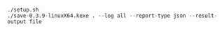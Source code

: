     
    ./setup.sh
    ./save-0.3.9-linuxX64.kexe . --log all --report-type json --result-output file